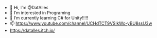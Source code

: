 - 👋 Hi, I’m @DatAlles
- 👀 I’m interested in Programing
- 🌱 I’m currently learning C# for Unity!!!!!
- 📫 https://www.youtube.com/channel/UCHdTCT9VSIkWc-yBU8ssU3w
-    https://datalles.itch.io/


<!---
DatAlles/DatAlles is a ✨ special ✨ repository because its `README.md` (this file) appears on your GitHub profile.
You can click the Preview link to take a look at your changes.
--->

